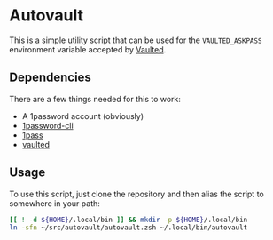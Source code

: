Autovault
=========

This is a simple utility script that can be used for the `VAULTED_ASKPASS` environment variable accepted by [Vaulted](https://github.com/miquella/vaulted).

## Dependencies

There are a few things needed for this to work:
  * A 1password account (obviously)
  * [1password-cli](https://support.1password.com/command-line-getting-started/)
  * [1pass](https://github.com/dcreemer/1pass)
  * [vaulted](https://github.com/miquella/vaulted)

## Usage

To use this script, just clone the repository and then alias the script to somewhere in your path:

```sh
[[ ! -d ${HOME}/.local/bin ]] && mkdir -p ${HOME}/.local/bin
ln -sfn ~/src/autovault/autovault.zsh ~/.local/bin/autovault
```
